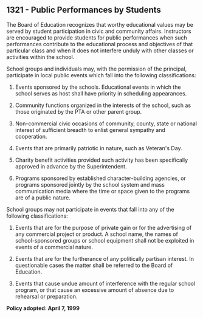 ## 1321 - Public Performances by Students

The Board of Education recognizes that worthy educational values may be served by student participation in civic and community affairs.  Instructors are encouraged to provide students for public performances when such performances contribute to the educational process and objectives of that particular class and when it does not interfere unduly with other classes or activities within the school.

School groups and individuals may, with the permission of the principal, participate in local public events which fall into the following classifications:

1.  Events sponsored by the schools.  Educational events in which the school serves as host shall have priority in scheduling appearances.

2.  Community functions organized in the interests of the school, such as those originated by the PTA or other parent group.

3.  Non-commercial civic occasions of community, county, state or national interest of sufficient breadth to enlist general sympathy and cooperation.

4.  Events that are primarily patriotic in nature, such as Veteran's Day.

5.  Charity benefit activities provided such activity has been specifically approved in advance by the Superintendent.

6.  Programs sponsored by established character-building agencies, or programs sponsored jointly by the school system and mass communication media where the time or space given to the programs are of a public nature.

School groups may not participate in events that fall into any of the following classifications:

1.  Events that are for the purpose of private gain or for the advertising of any commercial project or product.  A school name, the names of school-sponsored groups or school equipment shall not be exploited in events of a commercial nature.

2.  Events that are for the furtherance of any politically partisan interest. In questionable cases the matter shall be referred to the Board of Education.

3.  Events that cause undue amount of interference with the regular school program, or that cause an excessive amount of absence due to rehearsal or preparation.

**Policy adopted:  April 7, 1999**